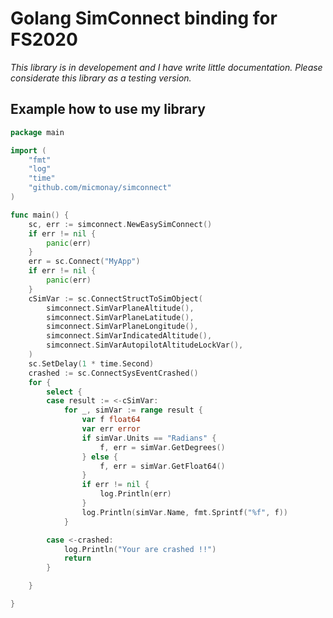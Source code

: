 # Golang SimConnect binding for FS2020

_This library is in developement and I have write little documentation. Please considerate this library as a testing version._

## Example how to use my library
```go
package main

import (
	"fmt"
	"log"
	"time"
	"github.com/micmonay/simconnect"
)

func main() {
	sc, err := simconnect.NewEasySimConnect()
	if err != nil {
		panic(err)
	}
	err = sc.Connect("MyApp")
	if err != nil {
		panic(err)
	}
	cSimVar := sc.ConnectStructToSimObject(
		simconnect.SimVarPlaneAltitude(),
		simconnect.SimVarPlaneLatitude(),
		simconnect.SimVarPlaneLongitude(),
		simconnect.SimVarIndicatedAltitude(),
		simconnect.SimVarAutopilotAltitudeLockVar(),
	)
	sc.SetDelay(1 * time.Second)
	crashed := sc.ConnectSysEventCrashed()
	for {
		select {
		case result := <-cSimVar:
			for _, simVar := range result {
				var f float64
				var err error
				if simVar.Units == "Radians" {
					f, err = simVar.GetDegrees()
				} else {
					f, err = simVar.GetFloat64()
				}
				if err != nil {
					log.Println(err)
				}
				log.Println(simVar.Name, fmt.Sprintf("%f", f))
			}

		case <-crashed:
            log.Println("Your are crashed !!")
            return
		}

	}

}

```